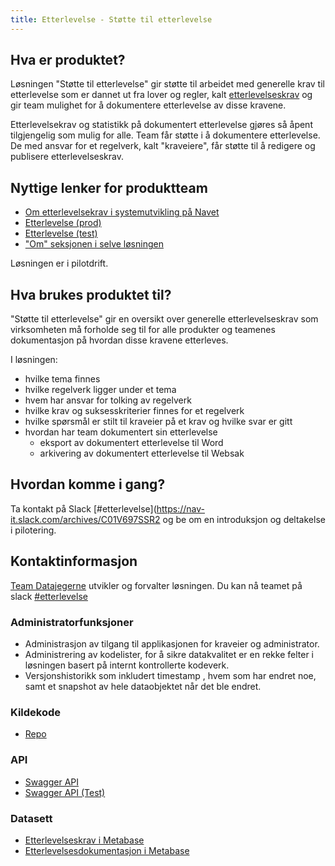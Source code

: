 ```yaml
---
title: Etterlevelse - Støtte til etterlevelse
---
```


## Hva er produktet?
Løsningen "Støtte til etterlevelse" gir støtte til arbeidet med generelle krav til etterlevelse som er dannet ut fra lover og regler, kalt [etterlevelseskrav](https://data.nav.no/begrep/BEGREP-1873) og gir team mulighet for å dokumentere etterlevelse av disse kravene. 

Etterlevelsekrav og statistikk på dokumentert etterlevelse gjøres så åpent tilgjengelig som mulig for alle. Team får støtte i å dokumentere etterlevelse. De med ansvar for et regelverk, kalt "kraveiere", får støtte til å redigere og publisere etterlevelseskrav.

## Nyttige lenker for produktteam
* [Om etterlevelsekrav i systemutvikling på Navet](https://navno.sharepoint.com/sites/intranett-utvikling/SitePages/Etterlevelseskrav.aspx)
* [Etterlevelse (prod)](https://etterlevelse.intern.nav.no/)
* [Etterlevelse (test)](https://etterlevelse.dev.intern.nav.no/)
* ["Om" seksjonen i selve løsningen](https://etterlevelse.intern.nav.no/help)

Løsningen er i pilotdrift.


## Hva brukes produktet til?
"Støtte til etterlevelse" gir en oversikt over generelle etterlevelseskrav som virksomheten må forholde seg til for alle produkter og teamenes dokumentasjon på hvordan disse kravene etterleves.

I løsningen:
* hvilke tema finnes
* hvilke regelverk ligger under et tema
* hvem har ansvar for tolking av regelverk
* hvilke krav og suksesskriterier finnes for et regelverk
* hvilke spørsmål er stilt til kraveier på et krav og hvilke svar er gitt
* hvordan har team dokumentert sin etterlevelse
  * eksport av dokumentert etterlevelse til Word
  * arkivering av dokumentert etterlevelse til Websak


## Hvordan komme i gang?
Ta kontakt på Slack [#etterlevelse](https://nav-it.slack.com/archives/C01V697SSR2 og be om en introduksjon og deltakelse i pilotering.


## Kontaktinformasjon
[Team Datajegerne](https://teamkatalog.nav.no/team/264cebfa-ad46-4af9-8867-592f99f491e6) utvikler og forvalter løsningen. Du kan nå teamet på slack [#etterlevelse](https://nav-it.slack.com/archives/C01V697SSR2)


### Administratorfunksjoner
* Administrasjon av tilgang til applikasjonen for kraveier og administrator.
* Administrering av kodelister, for å sikre datakvalitet er en rekke felter i løsningen basert på internt kontrollerte kodeverk. 
* Versjonshistorikk som inkludert timestamp , hvem som har endret noe, samt et snapshot av hele dataobjektet når det ble endret.

### Kildekode
* [Repo](https://github.com/navikt/etterlevelse)

### API
* [Swagger API](https://etterlevelse-api.intern.nav.no/swagger-ui/index.html)
* [Swagger API (Test)](https://etterlevelse-api.dev.intern.nav.no/swagger-ui/index.html)

### Datasett
* [Etterlevelseskrav i Metabase](https://metabase.intern.nav.no/browse/95-teamdatajegerne-etterlevelse-krav)
* [Etterlevelsesdokumentasjon i Metabase](https://metabase.intern.nav.no/browse/96-teamdatajegerne-etterlevelse-etterlevelse)

